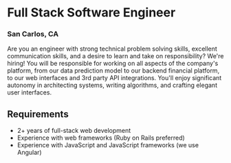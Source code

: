 # Full Stack Software Engineer
### San Carlos, CA

Are you an engineer with strong technical problem solving skills, excellent communication skills, and a desire to learn and take on responsibility? We're hiring! You will be responsible for working on all aspects of the company's platform, from our data prediction model to our backend financial platform, to our web interfaces and 3rd party API integrations. You'll enjoy significant autonomy in architecting systems, writing algorithms, and crafting elegant user interfaces.

## Requirements
+	2+ years of full-stack web development
+	Experience with web frameworks (Ruby on Rails preferred)
+	Experience with JavaScript and JavaScript frameworks (we use Angular)
